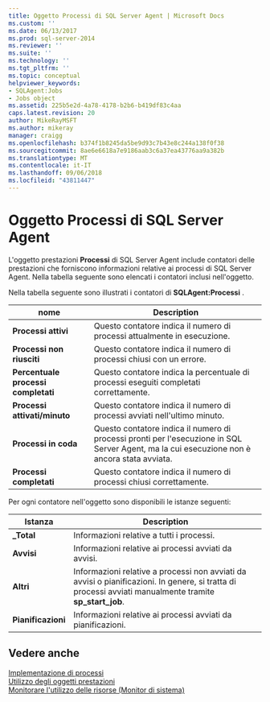 ```yaml
---
title: Oggetto Processi di SQL Server Agent | Microsoft Docs
ms.custom: ''
ms.date: 06/13/2017
ms.prod: sql-server-2014
ms.reviewer: ''
ms.suite: ''
ms.technology: ''
ms.tgt_pltfrm: ''
ms.topic: conceptual
helpviewer_keywords:
- SQLAgent:Jobs
- Jobs object
ms.assetid: 225b5e2d-4a78-4178-b2b6-b419df83c4aa
caps.latest.revision: 20
author: MikeRayMSFT
ms.author: mikeray
manager: craigg
ms.openlocfilehash: b374f1b8245da5be9d93c7b43e8c244a138f0f38
ms.sourcegitcommit: 8ae6e6618a7e9186aab3c6a37ea43776aa9a382b
ms.translationtype: MT
ms.contentlocale: it-IT
ms.lasthandoff: 09/06/2018
ms.locfileid: "43811447"
---
```

# <a name="sql-server-agent-jobs-object"></a>Oggetto Processi di SQL Server Agent
  L'oggetto prestazioni **Processi** di SQL Server Agent include contatori delle prestazioni che forniscono informazioni relative ai processi di SQL Server Agent. Nella tabella seguente sono elencati i contatori inclusi nell'oggetto.  
  
 Nella tabella seguente sono illustrati i contatori di **SQLAgent:Processi** .  
  
|nome|Description|  
|----------|-----------------|  
|**Processi attivi**|Questo contatore indica il numero di processi attualmente in esecuzione.|  
|**Processi non riusciti**|Questo contatore indica il numero di processi chiusi con un errore.|  
|**Percentuale processi completati**|Questo contatore indica la percentuale di processi eseguiti completati correttamente.|  
|**Processi attivati/minuto**|Questo contatore indica il numero di processi avviati nell'ultimo minuto.|  
|**Processi in coda**|Questo contatore indica il numero di processi pronti per l'esecuzione in SQL Server Agent, ma la cui esecuzione non è ancora stata avviata.|  
|**Processi completati**|Questo contatore indica il numero di processi chiusi correttamente.|  
  
 Per ogni contatore nell'oggetto sono disponibili le istanze seguenti:  
  
|Istanza|Description|  
|--------------|-----------------|  
|**_Total**|Informazioni relative a tutti i processi.|  
|**Avvisi**|Informazioni relative ai processi avviati da avvisi.|  
|**Altri**|Informazioni relative a processi non avviati da avvisi o pianificazioni. In genere, si tratta di processi avviati manualmente tramite **sp_start_job**.|  
|**Pianificazioni**|Informazioni relative ai processi avviati da pianificazioni.|  
  
## <a name="see-also"></a>Vedere anche  
 [Implementazione di processi](../../ssms/agent/implement-jobs.md)   
 [Utilizzo degli oggetti prestazioni](../../ssms/agent/use-performance-objects.md)   
 [Monitorare l'utilizzo delle risorse &#40;Monitor di sistema&#41;](monitor-resource-usage-system-monitor.md)  
  
  
